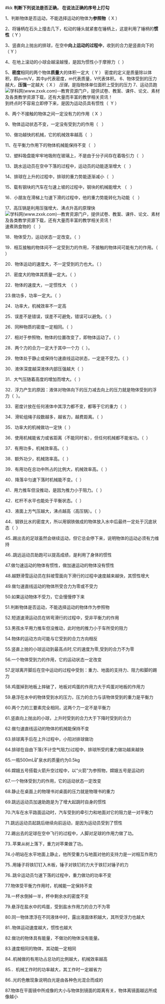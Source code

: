 #kk
**判断下列说法是否正确， 在说法正确的序号上打勾**

1、判断物体是否运动，不能选择运动的物体为**参照物**（ X ）

2、将锤柄在石头上撞击几下，松动的锤头就紧套在锤柄上，这是利用了锤柄的**惯性**（ Y ）

3、竖直向上抛出的排球，在空中**向上运动的过程中**，收到的合力是竖直向下的（ Y ）

4、在地上滚动的小球会越滚越慢，是因为惯性小于摩擦力（  ）

5、**密度**相同的两个物体**质量**大的体积一定大（ Y ） 
	密度的定义是质量除以体积，即ρ=m/V，其中ρ代表密度，m代表质量，V代表体积。
6、物体受到的压力越大，**压强**一定越大（ X ）
	_压强_，是指物体单位面积上受到的压力
7、运动员跑![学科网(www.zxxk.com)--教育资源门户，提供试卷、教案、课件、论文、素材及各类教学资源下载，还有大量而丰富的教学相关资讯！](file:///C:/Users/SMC892C/AppData/Local/Temp/msohtmlclip1/01/clip_image002.png)到终点时不容易立即停下来，是因为运动员具有惯性（  Y ）

8、两个不接触的物体之间一定没有力的作用（ X  ）

9、物体运动状态不变，一定没有受到力的作用（   ）

10、做功越快的机械，它的机械效率越高（   ）

11、在平衡力作用下的物体机械能保持不变（   ）

12、塑料吸盘能牢牢地吸附在玻璃上，不是由于分子间存在着吸引力（   ）

13、跳水运动员在空中下落的过程中，运动员的动能逐渐增大（   ）

14、排球在上升的过程中，排球的重力势能逐渐减小（   ）

15、载有钢块的汽车在匀速上坡的过程中，钢块的机械能增大 （   ）

16．小朋友在滑梯上匀速下滑的过程中，他的重力势能转化为动能（   ）

17、高压锅是利用压强增大、沸点升高的原理快![学科网(www.zxxk.com)--教育资源门户，提供试卷、教案、课件、论文、素材及各类教学资源下载，还有大量而丰富的教学相关资讯！](file:///C:/Users/SMC892C/AppData/Local/Temp/msohtmlclip1/01/clip_image004.png)速煮熟食物的（   ）

18．物体受力，运动状态一定改变。（  ）

19．相互接触的物体间不一定受到力的作用，不接触的物体间可能有力的作用。（ ）

20．物体运动的速度大，不一定受到的力也大。（ ）

21．密度大的物体其质量一定大。（  ）

22．物体的速度大，一定惯性大  （  ）

23.做功多，功率一定大。（  ）

24．功率大，机械效率不一定高

25．误差不是错误，误差不可避免，错误可以避免。（  ）

26．同种物质的密度一定相同。（  ）

27．相对于参照物，物体的位置改变了，即物体运动了。（  ）

28．两个力的合力一定大于其中一个力（  ）。

29．物体处于静止或保持匀速直线运动状态，一定是不受力。（  ）

30．液体深度越深液体内部压强越大（  ）

31．大气压随着高度的增加而增大。（  ）

32．浮力产生的原因：液体对物体向下的压力减去向上的压力就是物体受到的浮力（  ）。

33．密度计放在任何液体中其浮力都不变，都等于它的重力（  ）

34．滑轮组绳子段数越多，越省力，越费距离。（  ）

35．功率大的机械做功一定快（  ）

36．使用机械能省力或省距离（不能同时省），但任何机械都不能省功。（  ）

37．有用功多，机械效率高。（  ）

38．额外功少，机械效率高。（  ）

39．有用功在总功中所占的比例大，机械效率高。（  ）

40．降落伞匀速下落时机械能不变。（  ）

41．用力推车但没推动，是因为推力小于阻力。（  ）

42．杠杆不水平也能处于平衡状态。（  ）

43．液面上方气压越大，沸点越高（高压锅）。（  ）

44．钢铁比水的密度大，所以用钢铁做成的物体放入水中后最终一定处于沉底状态（  ）

45..踢出去的足球虽然会继续运动，但它总会停下来，说明物体的运动必须有力维持

46..跳远运动员助跑可以提高成绩，是利用了身体的惯性

47.做匀速运动的物体有惯性，做加速运动的物体没有惯性

48.越野滑雪运动员在斜坡雪面向下滑行的过程中速度越来越快，其惯性增大

49.做匀速直线运动的物体所受合力为零或不受力

50.如果运动物体不受力，它会慢慢停下来

51.判断物体是否运动，不能选择运动的物体作为参照物

52.短道速滑运动员在转弯滑行的过程中，受非平衡力的作用

53.男孩水平用力推车但没推动，此时他的推力小于车所受的阻力

54.物体的运动方向可能与它受到的合力方向相反

55.竖直上抛的小球运动到最高点时,它的速度为零,受到的合力不为零  

56.一个物体受到力的作用，它的运动状态一定改变

57.足球离开脚后在空中运动的过程中受到：重力、地面的支持力、阻力和脚的踢力

58.鸡蛋掉到地板上摔破了，地板对鸡蛋的作用力大于鸡蛋对地板的作用力

59.悬浮在水中的物体受到水的压力，压力的合力与该物体受到的重力是平衡力

60.两个力的三要素完全相同，这两个力一定不是平衡力

61.竖直向上抛出的小球，上升时受到的合力大于下降时受到的合力

62.做匀速直线运动的物体的机械能保持不变

63.排球离手后在上升过程中，小阳对排球做功

64.排球在自由下落(不计空气阻力)过程中，排球所受的重力做功越来越快

65.一瓶500mL矿泉水的质量约为0.5kg

66.嫦娥五号搭载火箭升空过程中，以“火箭”为参照物，嫦娥五号是运动的

67.一个物体受到力的作用，它的运动状态一定改变

68.静止在桌面上的物理书对桌面的压力就是物理书的重力

69.跳远运动员加速助跑是为了增大起跳时自身的惯性

70.汽车在水平路面运动时，汽车受到的牵引力和地面对它的阻力是一对平衡力    

71.跳远运动员起跳后继续向前运动，是因为运动员受到了惯性 

72.踢出去的足球在空中飞行的过程中，人脚对足球的作用力做了功。     

73..苹果从树上落下，重力对苹果做了功。                               

74.小明站在水平地面上静止，他所受重力与地面对他的支持力是一对相互作用力

75..用锤子将铁钉钉入木板，锤子对铁钉的力大于铁钉对锤子的力

76..跳伞运动员匀速下落的过程中，重力做功的功率不变

77.物体受平衡力作用时，机械能一定保持不变

78.一杯水倒掉一半，杯中剩余水的密度不变

79.悬浮在盐水中的鸡蛋，受到盐水作用力的合力不为零

80.同一物体漂浮在不同液体中时，露出液面体积越大，其所受浮力也越大

81..物体运动速度越大，惯性也越大

82.做功的物体具有能量，不做功的物体没有能量。                   

83.速度相同的物体，其动能一定相同

84..机械做的有用功占总功的比例越大，机械效率越高

85.．机械工作时的功率越大，其工作时一定越省力

86..光的色散现象说明白光是由各种色光混合而成的

87.物体在平面镜中所成像的大小与物体到镜面的距离有关，物体离镜面越远所成像越小
